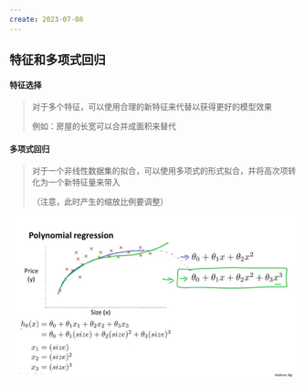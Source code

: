 ```yaml
---
create: 2023-07-08
---
```

## 特征和多项式回归

#### 特征选择

> 对于多个特征，可以使用合理的新特征来代替以获得更好的模型效果
>
> 例如：房屋的长宽可以合并成面积来替代

#### 多项式回归

> 对于一个非线性数据集的拟合，可以使用多项式的形式拟合，并将高次项转化为一个新特征量来带入
>
> （注意，此时产生的缩放比例要调整）

![](picture/多项式拟合注意.png)

